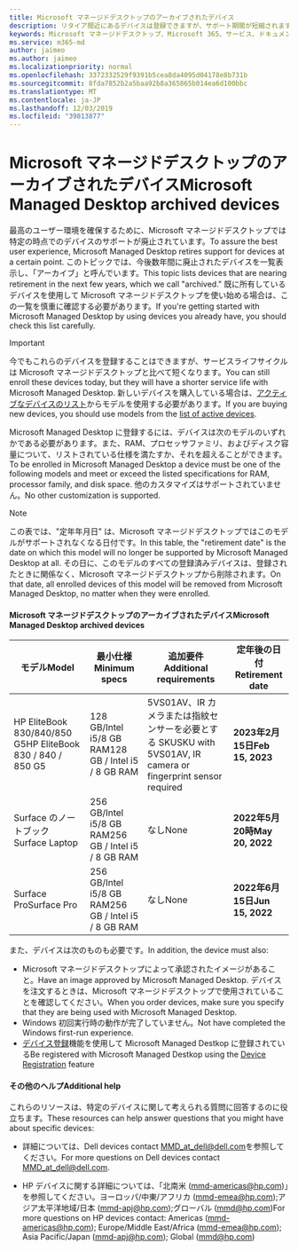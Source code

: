 ```yaml
---
title: Microsoft マネージドデスクトップのアーカイブされたデバイス
description: リタイア間近にあるデバイスは登録できますが、サポート期間が短縮されます。
keywords: Microsoft マネージドデスクトップ、Microsoft 365、サービス、ドキュメント
ms.service: m365-md
author: jaimeo
ms.author: jaimeo
ms.localizationpriority: normal
ms.openlocfilehash: 3372332529f9391b5cea8da4095d04178e8b731b
ms.sourcegitcommit: 8fda7852b2a5baa92b8a365865b014ea6d100bbc
ms.translationtype: MT
ms.contentlocale: ja-JP
ms.lasthandoff: 12/03/2019
ms.locfileid: "39813877"
---
```

# <a name="microsoft-managed-desktop-archived-devices"></a><span data-ttu-id="f396f-104">Microsoft マネージドデスクトップのアーカイブされたデバイス</span><span class="sxs-lookup"><span data-stu-id="f396f-104">Microsoft Managed Desktop archived devices</span></span>

<span data-ttu-id="f396f-105">最高のユーザー環境を確保するために、Microsoft マネージドデスクトップでは特定の時点でのデバイスのサポートが廃止されています。</span><span class="sxs-lookup"><span data-stu-id="f396f-105">To assure the best user experience, Microsoft Managed Desktop retires support for devices at a certain point.</span></span> <span data-ttu-id="f396f-106">このトピックでは、今後数年間に廃止されたデバイスを一覧表示し、「アーカイブ」と呼んでいます。</span><span class="sxs-lookup"><span data-stu-id="f396f-106">This topic lists devices that are nearing retirement in the next few years, which we call "archived."</span></span> <span data-ttu-id="f396f-107">既に所有しているデバイスを使用して Microsoft マネージドデスクトップを使い始める場合は、この一覧を慎重に確認する必要があります。</span><span class="sxs-lookup"><span data-stu-id="f396f-107">If you're getting started with Microsoft Managed Desktop by using devices you already have, you should check this list carefully.</span></span>

>[!IMPORTANT]
><span data-ttu-id="f396f-108">今でもこれらのデバイスを登録することはできますが、サービスライフサイクルは Microsoft マネージドデスクトップと比べて短くなります。</span><span class="sxs-lookup"><span data-stu-id="f396f-108">You can still enroll these devices today, but they will have a shorter service life with Microsoft Managed Desktop.</span></span> <span data-ttu-id="f396f-109">新しいデバイスを購入している場合は、[アクティブなデバイスのリスト](./device-list.md)からモデルを使用する必要があります。</span><span class="sxs-lookup"><span data-stu-id="f396f-109">If you are buying new devices, you should use models from the [list of active devices](./device-list.md).</span></span>

<!-- Microsoft 365 E5; Device as a Service -->
<!-- Split from device & technologies topic. Destination topic for aka.ms/device-list  -->
<span data-ttu-id="f396f-110">Microsoft Managed Desktop に登録するには、デバイスは次のモデルのいずれかである必要があります。また、RAM、プロセッサファミリ、およびディスク容量について、リストされている仕様を満たすか、それを超えることができます。</span><span class="sxs-lookup"><span data-stu-id="f396f-110">To be enrolled in Microsoft Managed Desktop a device must be one of the following models and meet or exceed the listed specifications for RAM, processor family, and disk space.</span></span> <span data-ttu-id="f396f-111">他のカスタマイズはサポートされていません。</span><span class="sxs-lookup"><span data-stu-id="f396f-111">No other customization is supported.</span></span>



>[!NOTE]
><span data-ttu-id="f396f-112">この表では、"定年年月日" は、Microsoft マネージドデスクトップではこのモデルがサポートされなくなる日付です。</span><span class="sxs-lookup"><span data-stu-id="f396f-112">In this table, the "retirement date" is the date on which this model will no longer be supported by Microsoft Managed Desktop at all.</span></span> <span data-ttu-id="f396f-113">その日に、このモデルのすべての登録済みデバイスは、登録されたときに関係なく、Microsoft マネージドデスクトップから削除されます。</span><span class="sxs-lookup"><span data-stu-id="f396f-113">On that date, all enrolled devices of this model will be removed from Microsoft Managed Desktop, no matter when they were enrolled.</span></span>

#### <a name="microsoft-managed-desktop-archived-devices"></a><span data-ttu-id="f396f-114">Microsoft マネージドデスクトップのアーカイブされたデバイス</span><span class="sxs-lookup"><span data-stu-id="f396f-114">Microsoft Managed Desktop archived devices</span></span>

| <span data-ttu-id="f396f-115">モデル</span><span class="sxs-lookup"><span data-stu-id="f396f-115">Model</span></span>  | <span data-ttu-id="f396f-116">最小仕様</span><span class="sxs-lookup"><span data-stu-id="f396f-116">Minimum specs</span></span>  | <span data-ttu-id="f396f-117">追加要件 </span><span class="sxs-lookup"><span data-stu-id="f396f-117">Additional requirements</span></span>  | <span data-ttu-id="f396f-118">定年後の日付</span><span class="sxs-lookup"><span data-stu-id="f396f-118">Retirement date</span></span> |
|---------|---------|---------|---------|
| <span data-ttu-id="f396f-119">HP EliteBook 830/840/850 G5</span><span class="sxs-lookup"><span data-stu-id="f396f-119">HP EliteBook 830 / 840 / 850 G5</span></span>| <span data-ttu-id="f396f-120">128 GB/Intel i5/8 GB RAM</span><span class="sxs-lookup"><span data-stu-id="f396f-120">128 GB / Intel i5 / 8 GB RAM</span></span> | <span data-ttu-id="f396f-121">5VS01AV、IR カメラまたは指紋センサーを必要とする SKU</span><span class="sxs-lookup"><span data-stu-id="f396f-121">SKU with 5VS01AV, IR camera or fingerprint sensor required</span></span>  | <span data-ttu-id="f396f-122">**2023年2月15日**</span><span class="sxs-lookup"><span data-stu-id="f396f-122">**Feb 15, 2023**</span></span> |
|<span data-ttu-id="f396f-123">Surface のノートブック</span><span class="sxs-lookup"><span data-stu-id="f396f-123">Surface Laptop</span></span>| <span data-ttu-id="f396f-124">256 GB/Intel i5/8 GB RAM</span><span class="sxs-lookup"><span data-stu-id="f396f-124">256 GB / Intel i5 / 8 GB RAM</span></span> | <span data-ttu-id="f396f-125">なし</span><span class="sxs-lookup"><span data-stu-id="f396f-125">None</span></span> | <span data-ttu-id="f396f-126">**2022年5月20時**</span><span class="sxs-lookup"><span data-stu-id="f396f-126">**May 20, 2022**</span></span> |
|<span data-ttu-id="f396f-127">Surface Pro</span><span class="sxs-lookup"><span data-stu-id="f396f-127">Surface Pro</span></span>| <span data-ttu-id="f396f-128">256 GB/Intel i5/8 GB RAM</span><span class="sxs-lookup"><span data-stu-id="f396f-128">256 GB / Intel i5 / 8 GB RAM</span></span> | <span data-ttu-id="f396f-129">なし</span><span class="sxs-lookup"><span data-stu-id="f396f-129">None</span></span> | <span data-ttu-id="f396f-130">**2022年6月15日**</span><span class="sxs-lookup"><span data-stu-id="f396f-130">**Jun 15, 2022**</span></span> |


<span data-ttu-id="f396f-131">また、デバイスは次のものも必要です。</span><span class="sxs-lookup"><span data-stu-id="f396f-131">In addition, the device must also:</span></span>

- <span data-ttu-id="f396f-132">Microsoft マネージドデスクトップによって承認されたイメージがあること。</span><span class="sxs-lookup"><span data-stu-id="f396f-132">Have an image approved by Microsoft Managed Desktop.</span></span> <span data-ttu-id="f396f-133">デバイスを注文するときは、Microsoft マネージドデスクトップで使用されていることを確認してください。</span><span class="sxs-lookup"><span data-stu-id="f396f-133">When you order devices, make sure you specify that they are being used with Microsoft Managed Desktop.</span></span>
- <span data-ttu-id="f396f-134">Windows 初回実行時の動作が完了していません。</span><span class="sxs-lookup"><span data-stu-id="f396f-134">Not have completed the Windows first-run experience.</span></span>
- <span data-ttu-id="f396f-135">[デバイス登録](https://aka.ms/mmddrhelp)機能を使用して Microsoft Managed Destkop に登録されている</span><span class="sxs-lookup"><span data-stu-id="f396f-135">Be registered with Microsoft Managed Destkop using the [Device Registration](https://aka.ms/mmddrhelp) feature</span></span>

#### <a name="additional-help"></a><span data-ttu-id="f396f-136">その他のヘルプ</span><span class="sxs-lookup"><span data-stu-id="f396f-136">Additional help</span></span>

<span data-ttu-id="f396f-137">これらのリソースは、特定のデバイスに関して考えられる質問に回答するのに役立ちます。</span><span class="sxs-lookup"><span data-stu-id="f396f-137">These resources can help answer questions that you might have about specific devices:</span></span>

- <span data-ttu-id="f396f-138">詳細については、Dell devices contact [MMD_at_dell@dell.com](mailto:MMD_at_dell@dell.com)を参照してください。</span><span class="sxs-lookup"><span data-stu-id="f396f-138">For more questions on Dell devices contact [MMD_at_dell@dell.com](mailto:MMD_at_dell@dell.com).</span></span>

- <span data-ttu-id="f396f-139">HP デバイスに関する詳細については、「北南米 ([mmd-americas@hp.com](mailto:mmd-americas@hp.com))」を参照してください。ヨーロッパ/中東/アフリカ ([mmd-emea@hp.com](mailto:mmd-emea@hp.com));アジア太平洋地域/日本 ([mmd-apj@hp.com](mailto:mmd-apj@hp.com));グローバル ([mmd@hp.com](mailto:mmd@hp.com))</span><span class="sxs-lookup"><span data-stu-id="f396f-139">For more questions on HP devices contact: Americas ([mmd-americas@hp.com](mailto:mmd-americas@hp.com)); Europe/Middle East/Africa ([mmd-emea@hp.com](mailto:mmd-emea@hp.com)); Asia Pacific/Japan ([mmd-apj@hp.com](mailto:mmd-apj@hp.com)); Global ([mmd@hp.com](mailto:mmd@hp.com))</span></span>
